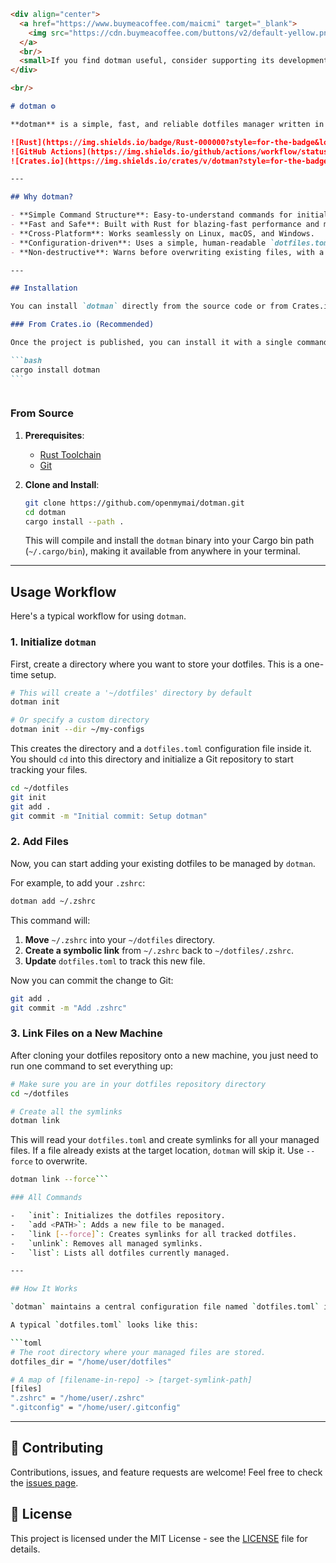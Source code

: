````markdown
<div align="center">
  <a href="https://www.buymeacoffee.com/maicmi" target="_blank">
    <img src="https://cdn.buymeacoffee.com/buttons/v2/default-yellow.png" alt="Buy Me a Coffee" height="45">
  </a>
  <br/>
  <small>If you find dotman useful, consider supporting its development!</small>
</div>

<br/>

# dotman ⚙️

**dotman** is a simple, fast, and reliable dotfiles manager written in Rust. It helps you keep your configuration files (dotfiles) synchronized across multiple machines by storing them in a single directory, which you can then track with Git.

![Rust](https://img.shields.io/badge/Rust-000000?style=for-the-badge&logo=rust&logoColor=white)
![GitHub Actions](https://img.shields.io/github/actions/workflow/status/your-username/dotman/rust.yml?style=for-the-badge)
![Crates.io](https://img.shields.io/crates/v/dotman?style=for-the-badge)

---

## Why dotman?

- **Simple Command Structure**: Easy-to-understand commands for initializing, adding, and linking files. No complex configuration needed.
- **Fast and Safe**: Built with Rust for blazing-fast performance and memory safety, ensuring it won't mess up your precious configs.
- **Cross-Platform**: Works seamlessly on Linux, macOS, and Windows.
- **Configuration-driven**: Uses a simple, human-readable `dotfiles.toml` file to track your managed files.
- **Non-destructive**: Warns before overwriting existing files, with a `--force` option available for when you know what you're doing.

---

## Installation

You can install `dotman` directly from the source code or from Crates.io.

### From Crates.io (Recommended)

Once the project is published, you can install it with a single command:

```bash
cargo install dotman
```
````

```

```

### From Source

1.  **Prerequisites**:

    - [Rust Toolchain](https://www.rust-lang.org/tools/install)
    - [Git](https://git-scm.com/)

2.  **Clone and Install**:
    ```bash
    git clone https://github.com/openmymai/dotman.git
    cd dotman
    cargo install --path .
    ```
    This will compile and install the `dotman` binary into your Cargo bin path (`~/.cargo/bin`), making it available from anywhere in your terminal.

---

## Usage Workflow

Here's a typical workflow for using `dotman`.

### 1. Initialize `dotman`

First, create a directory where you want to store your dotfiles. This is a one-time setup.

```bash
# This will create a '~/dotfiles' directory by default
dotman init

# Or specify a custom directory
dotman init --dir ~/my-configs
```

This creates the directory and a `dotfiles.toml` configuration file inside it. You should `cd` into this directory and initialize a Git repository to start tracking your files.

```bash
cd ~/dotfiles
git init
git add .
git commit -m "Initial commit: Setup dotman"
```

### 2. Add Files

Now, you can start adding your existing dotfiles to be managed by `dotman`.

For example, to add your `.zshrc`:

```bash
dotman add ~/.zshrc
```

This command will:

1.  **Move** `~/.zshrc` into your `~/dotfiles` directory.
2.  **Create a symbolic link** from `~/.zshrc` back to `~/dotfiles/.zshrc`.
3.  **Update** `dotfiles.toml` to track this new file.

Now you can commit the change to Git:

```bash
git add .
git commit -m "Add .zshrc"
```

### 3. Link Files on a New Machine

After cloning your dotfiles repository onto a new machine, you just need to run one command to set everything up:

```bash
# Make sure you are in your dotfiles repository directory
cd ~/dotfiles

# Create all the symlinks
dotman link
```

This will read your `dotfiles.toml` and create symlinks for all your managed files. If a file already exists at the target location, `dotman` will skip it. Use `--force` to overwrite.

````bash
dotman link --force```

### All Commands

-   `init`: Initializes the dotfiles repository.
-   `add <PATH>`: Adds a new file to be managed.
-   `link [--force]`: Creates symlinks for all tracked dotfiles.
-   `unlink`: Removes all managed symlinks.
-   `list`: Lists all dotfiles currently managed.

---

## How It Works

`dotman` maintains a central configuration file named `dotfiles.toml` inside your chosen dotfiles directory. This file keeps a record of which files are being managed and where their symlinks should point.

A typical `dotfiles.toml` looks like this:

```toml
# The root directory where your managed files are stored.
dotfiles_dir = "/home/user/dotfiles"

# A map of [filename-in-repo] -> [target-symlink-path]
[files]
".zshrc" = "/home/user/.zshrc"
".gitconfig" = "/home/user/.gitconfig"
````

---

## 🤝 Contributing

Contributions, issues, and feature requests are welcome! Feel free to check the [issues page](https://github.com/openmymai/dotman/issues).

## 📜 License

This project is licensed under the MIT License - see the [LICENSE](LICENSE) file for details.

```

```
